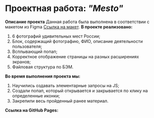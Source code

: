 # Проектная работа: _"Mesto"_

__Описание проекта__ 
Данная работа была выполнена в соответствии с макетом из Figma [Ссылка на макет](https://www.figma.com/file/2cn9N9jSkmxD84oJik7xL7/JavaScript.-Sprint-4?node-id=0%3A1). __В проекте реализовано:__ 
1. 6 фотографий удивительных мест России;
2. Блок, содержащий фотографию, ФИО, описание деятельности пользователя;
3. Всплывающий попап;
4. Корректное отображение страницы на разных расширениях экранов;
5. Файловая структура по БЭМ.

__Во время выполнения проекта мы:__
1. Научились оздавать элементарные запросы на JS;
2. Создали попап, который открывается и закрывается по клику на определенные иконки;
3. Закрепили весь пройденный ранее материал.

__Ссылка на GitHub Pages:__



